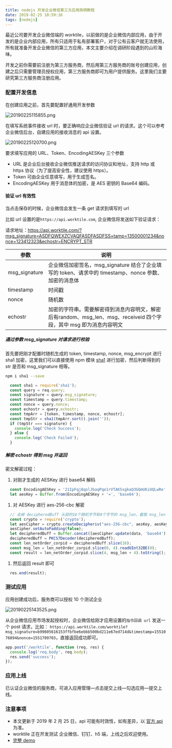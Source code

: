 ```yaml
---
title: nodejs 开发企业微信第三方应用简明教程
date: 2019-02-25 10:59:16
tags: [nodejs]
---
```


最近公司要开发企业微信端的 worktile，以前做的是企业微信内部应用，由于开发的是企业内部应用，所有只适用于私有部署客户，对于公有云客户就无法使用，所有就准备开发企业微信的第三方应用，本文主要介绍在调研阶段遇到的山珍海味。

开发之前你需要前注册为第三方服务商，然后用第三方服务商的账号创建应用，创建之后只需要管理员授权应用，第三方服务商即可为用户提供服务。这里我们主要研究第三方服务商注册应用。

### 配置开发信息

在创建应用之前，首先要配置好通用开发参数

![20190225115855.png](https://i.loli.net/2019/02/25/5c73680394fae.png)

在填写系统事件接收 url 时，要正确响应企业微信验证 url 的请求。这个可以参考企业微信后台，自建应用的接收消息的 api 设置。

![20190225120700.png](https://i.loli.net/2019/02/25/5c7369e58cffc.png)

要求填写应用的 URL、Token、EncodingAESKey 三个参数

* URL 是企业后台接收企业微信推送请求的访问协议和地址，支持 http 或 https 协议（为了提高安全性，建议使用 https）。
* Token 可由企业任意填写，用于生成签名。
* EncodingAESKey 用于消息体的加密，是 AES 密钥的 Base64 编码。

#### 验证 url 有效性

当点击保存的时候，企业微信会发生一条 get 请求到填写的 url

比如 url 设置的是`https://api.worktile.com`, 企业微信将发送如下验证请求：

请求地址：https://api.worktile.com/?msg_signature=ASDFQWEXZCVAQFASDFASDFSS×tamp=13500001234&nonce=123412323&echostr=ENCRYPT_STR

| 参数 | 说明 |
|---|---|
| msg_signature  | 企业微信加密签名，msg_signature 结合了企业填写的 token、请求中的 timestamp、nonce 参数、加密的消息体 |
| timestamp  | 时间戳 |
| nonce | 随机数 |
| echostr | 加密的字符串。需要解密得到消息内容明文，解密后有random、msg_len、msg、receiveid 四个字段，其中 msg 即为消息内容明文  |

##### 通过参数 msg_signature 对请求进行校验

首先要把刚才配置时随机生成的 token, timestamp, nonce, msg_encrypt 进行 sha1 加密，这里我们可以直接使用 npm 模块 [sha1](https://www.npmjs.com/package/sha1) 进行加密，然后判断得到的 str 是否和 msg_signature 相等。

```bash
npm i sha1 --save
```
```js
  const sha1 = require('sha1');
  const query = req.query;
  const signature = query.msg_signature;
  const timestamp = query.timestamp;
  const nonce = query.nonce;
  const echostr = query.echostr;
  const tmpArr = [token, timestamp, nonce, echostr];
  const tmpStr = sha1(tmpArr.sort().join(''));
  if (tmpStr === signature) {
    console.log('Check Success');
  } else {
    console.log('Check Failed');
  }
```

##### 解密 echostr 得到 msg 并返回

密文解密过程：

1. 对刚才生成的 AESKey 进行 base64 解码

```js
  const EncodingAESKey = '21IpFqj8qolJbaqPqe1rVTAK5sgkaQ3GQmUKiUQLwRe';
  let aesKey = Buffer.from(EncodingAESKey + '=', 'base64');
```

1. 对 AESKey 进行 aes-256-cbc 解密  

```js
  // 去掉 decipheredBuff 头部的16个随机字节和4个字节的 msg_len，截取 msg_len 长度的部分即为msg，剩下的为尾部的 receiveid
  const crypto = require('crypto');
  let aesCipher = crypto.createDecipheriv("aes-256-cbc", aesKey, aesKey.slice(0, 16));
  aesCipher.setAutoPadding(false);
  let decipheredBuff = Buffer.concat([aesCipher.update(data, 'base64'), aesCipher.final()]);
  decipheredBuff = PKCS7Decoder(decipheredBuff);
  const len_netOrder_corpid = decipheredBuff.slice(16);
  const msg_len = len_netOrder_corpid.slice(0, 4).readUInt32BE(0);
  const result = len_netOrder_corpid.slice(4, msg_len + 4).toString();
```

1. 然后返回 result 即可

```js
  res.end(result);
```

### 测试应用

应用创建成功后，服务商可以授权 10 个测试企业

![20190225143525.png](https://i.loli.net/2019/02/25/5c738cb169625.png)

从企业微信应用市场发起授权时，企业微信给刚才应用设置的`指令回调 url` 发送一个 post 请求，比如：
`https://api.worktile.com/worktile?msg_signature=b99605616153ffbfbe6ebbb500bd211e67ed714d&timestamp=1551076894&nonce=1551709703`，直接返回成功即可。
```js
app.post('/worktile', function (req, res) {
  console.log('req.body', req.body);
  res.send('success');
});
```

### 应用上线

已认证企业微信的服务商，可进入应用管理—点击提交上线—勾选应用—提交上线。

### 注意事项

* 本文更新于 2019 年 2 月 25 日，api 可能有时效性，如有差异，以 [官方 api](https://work.weixin.qq.com/api/doc#90001/90142/90594) 为准。
* worktile 正在开发测试 企业微信、钉钉、h5 端，上线之后欢迎使用。
* [完整 demo](https://raw.githubusercontent.com/whyour/yiyanApi/master/server.js)